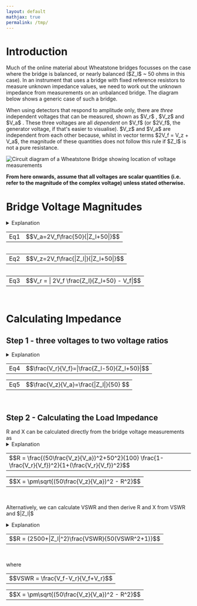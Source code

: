 ```yaml
---
layout: default
mathjax: true
permalink: /tmp/
---
```

<html>
<h1>Introduction</h1>
  
Much of the online material about Wheatstone bridges focusses on the case where the bridge is balanced, or nearly balanced (\$Z_l\$ ~ 50 ohms in this case). 
In an instrument that uses a bridge with fixed reference resistors to measure unknown impedance values, we need to work out the unknown impedance from measurements on an unbalanced bridge. The diagram below shows a generic case of such a bridge. 

When using detectors that respond to amplitude only, there are *three* independent voltages that can be measured, shown as \$V_r\$ , \$V_z\$  and \$V_a\$ . 
These three voltages are all *dependent* on \$V_f\$ (or \$2V_f\$, the generator voltage, if that's easier to visualise). 
\$V_z\$ and \$V_a\$ are independent from each other because, whilst in vector terms \$2V_f = V_z + V_a\$, the 
magnitude of these quantities does not follow this rule if \$Z_l\$ is not a pure resistance. 

<img src='https://g1ojs.github.io/G1OJS-MR300-SARK100-Firmware/assets/img/Generic%20Wheatstone%20Bridge.png' alt='Circuit diagram of a Wheatstone Bridge showing location of voltage measurements'>

<strong>From here onwards, assume that all voltages are scalar quantities (i.e. refer to the magnitude of the complex voltage) unless stated otherwise.</strong>

<h1>Bridge Voltage Magnitudes</h1>
<details>
  <summary>Explanation</summary>
  
  We can calculate the expected magnitude of these voltages as follows.
  
  \$V_a\$ and \$V_z\$ are voltages across the two impedances of a simple potential divider, albeit with one of the impedances potentially complex.
  If, for example, \$2V_f\$ is 1.0, the magnitude of the current flowing through the load and upper resistor 
  will be <span> \$\frac{1}{|Z_l+50|}\$ </span> 

  Multiplying this by 50 for the upper resistor and 
  and <span> \$|Z_l|\$ </span> for the unknown load gives the magnitude of the voltages 
  relative to <span>\$2V_f\$</span>. Hence, 
  <br>
  <div class='equation'>
    <table class='equation'><tr><td>$$V_a=2V_f\frac{50}{|Z_l+50|}$$</td></tr></table>
  </div>
  <div  style='clear:both'><br></div>
  and 
  <br>
  <div class='equation'>
    <table class='equation'><tr><td>$$V_z=2V_f\frac{|Z_l|}{|Z_l+50|}$$</td></tr></table>
  </div>
  <div  style='clear:both'><br></div>

  To get at <span>\$V_r\$</span> we simply note that in *vector* terms, <span>\$V_r = V_f - V_z\$</span> , and the magnitude <span>\$V_r\$</span> is then <span>\$|V_f - V_z|\$</span> .

  On the left of the bridge we have <span>\$V_f\$</span>, and on the right we use potential divider maths again to get the midpoint voltage. 
  Then, with complex-valued calculations inside the <span>\$|mod|\$</span> bars, we have

  <div class='equation'>
    <table class='equation'><tr><td>$$V_r = | 2V_f \frac{Z_l}{Z_l+50} - V_f|$$</td></tr></table>
  </div>
  <div  style='clear:both'><br></div>

  so our three equations are:
  
</details>

<div class='equation'>
  <table class='equation'><tr><td>Eq1</td><td>$$V_a=2V_f\frac{50}{|Z_l+50|}$$</td></tr></table>
</div>
<div  style='float:left'>
  <table class='equation'><tr><td>Eq2</td> <td>$$V_z=2V_f\frac{|Z_l|}{|Z_l+50|}$$</td></tr></table>
</div>
<div  style='float:left'>
  <table class='equation'><tr><td>Eq3</td><td>$$V_r = | 2V_f \frac{Z_l}{Z_l+50} - V_f|$$</td></tr></table>
</div>
<div  style='clear:both'><br></div>

<h1>Calculating Impedance</h1>
<h2>Step 1 - three voltages to two voltage ratios</h2> 
<details>
<summary>Explanation</summary>
Looking at equations 1 and 2, we can see that they have the same denominator, and both share the multiplier \$2V_f\$ , so dividing one equation by the other will get rid of these quantities and leave us with <span>\$\frac{V_z}{V_a}=\frac{|Z_l|}{50}\$</span> which gives us the magnitude of the unknown impedance. 

To get the complex impedance, we need an equation that contains it directly rather than inside <span>|mod|</span> bars. If we look again at the equation for \$V_r\$ above, we can rearrange to get a single fraction as follows:

<div class='equation'>
  <table class='equation'><tr><td>$$\frac{V_r}{V_f} = | 2 \frac{Z_l}{Z_l+50} - 1 | = | \frac{2Z_l - (Z_l+50)}{Z_l+50}| = |\frac{Z_l-50}{Z_l+50}| $$</td></tr></table>
</div>
<div  style='clear:both'><br></div>

So we have:

</details>

<div class='equation'>
  <table class='equation'><tr><td>Eq4</td><td>$$\frac{V_r}{V_f}=|\frac{Z_l-50}{Z_l+50}|$$</td></tr></table>
</div>
<div class='equation'>
  <table class='equation'><tr><td>Eq5</td><td>$$\frac{V_z}{V_a}=\frac{|Z_l|}{50} $$</td></tr></table>
</div>
<div  style='clear:both'><br></div>


<h2>Step 2 - Calculating the Load Impedance </h2> 
R and X can be calculated directly from the bridge voltage measurements as 
<details>
<summary>Explanation</summary>
   
The RHS of Eq4 with \$Z_l = R+jX\$ is 

<div class='equation'>
  <table class='equation'><tr><td>$$|\frac{R-50+jX}{R+50+jX}|$$</td></tr></table>
</div>
<div  style='clear:both'><br></div>

Squaring the modulus <span>\$|a+jb|\$</span> gives \$a^2+b^2\$, so squaring top and bottom of the equation above gives

<div class='equation'>
  <table class='equation'><tr><td>Eq6</td><td>$$\frac{(R-50)^2+X^2}{(R+50)^2+X^2}=\frac{R^2-100R+2500+X^2}{R^2+100R+2500+X^2}$$</td></tr></table>
</div>
<div  style='clear:both'><br></div>

But <span>\$R^2+X^2 = |Z_l|^2\$</span> so 

<div class='equation'>
  <table class='equation'><tr><td>Eq7</td><td>$$\frac{(R-50)^2+X^2}{(R+50)^2+X^2}=\frac{|Z_l|^2-100R+2500}{|Z_l|^2+100R+2500}$$</td></tr></table>
</div>
<div  style='clear:both'><br></div>


Which can be solved to give

<div class='equation'>
  <table class='equation'><tr><td>$$R = \frac{|Z_l|^2+50^2}{100}\frac{1-(\frac{V_r}{V_f})^2}{1+(\frac{V_r}{V_f})^2}$$</td></tr></table>
</div>
<div  style='clear:both'><br></div>

Now that we know \$R\$ as well as <span>\$|Z_l|\$</span>, we can use <span>\$X=\sqrt(|Z_l|^2-R^2)\$</span> to get the complex impedance and VSWR.

We can rewrite these equations to use the bridge voltages directly:

</details>

<div class='equation'>
  <table class='equation'><tr><td>$$R = \frac{(50\frac{V_z}{V_a})^2+50^2}{100}  \frac{1-\frac{V_r}{V_f})^2}{1+(\frac{V_r}{V_f})^2}$$</td></tr></table>
</div>
<div class='equation'>
  <table class='equation'><tr><td>$$X = \pm\sqrt{(50\frac{V_z}{V_a})^2 - R^2}$$</td></tr></table>
</div>
<div  style='clear:both'><br></div>

Alternatively, we can calculate VSWR and then derive R and X from VSWR and <span>\$|Z_l|\$ </span>

<details>
  <summary>Explanation</summary>
  
  Note that the RHS of Eq4 is the magnitude of the reflection coefficient, or \$\rho\$ 

  So Eq7 from the explanation above (expand it if it's closed) is 
  <div class='equation'>
    <table class='equation'><tr><td>$$\frac{(R-50)^2+X^2}{(R+50)^2+X^2}=\frac{|Z_l|^2-100R+2500}{|Z_l|^2+100R+2500}=\rho^2$$</td></tr></table>
  </div>
  <div  style='clear:both'><br></div>

  \$\rho\$ is related to VSWR by \$\rho=\frac{VSWR-1}{VSWR+1}\$ so \$\rho^2\$ is 
   
  <div class='equation'>
    <table class='equation'><tr><td>$$\frac{(VSWR^2+1)-2VSWR}{(VSWR^2+1)+2VSWR} = \frac{(R-50)^2+X^2}{(R+50)^2+X^2}=\frac{|Z_l|^2-100R+2500}{|Z_l|^2+100R+2500}$$</td></tr></table>
  </div>
  <div  style='clear:both'><br></div>

  Which can be rearranged to give

  <div class='equation'>
    <table class='equation'><tr><td>$$R = (2500+|Z_l|^2)\frac{VSWR}{50(VSWR^2+1)}$$</td></tr></table>
  </div>
  <div  style='clear:both'><br></div>

  VSWR is given by \$\frac{1+\rho}{1-\rho}\$ which can be combined with Eq4 to give

  <div class='equation'>
    <table class='equation'><tr><td>$$VSWR = \frac{V_f-V_r}{V_f+V_r}$$</td></tr></table>
  </div>
  <div  style='clear:both'><br></div>

  So, with an interim step of calculating VSWR, we have:

</details>

<div class='equation'>
  <table class='equation'><tr><td>$$R = (2500+|Z_l|^2)\frac{VSWR}{50(VSWR^2+1)}$$</td></tr></table>
</div>
<div  style='clear:both'><br></div>

where 

<div class='equation'>
  <table class='equation'><tr><td>$$VSWR = \frac{V_f-V_r}{V_f+V_r}$$</td></tr></table>
</div>
<div class='equation'>
  <table class='equation'><tr><td>$$X = \pm\sqrt{(50\frac{V_z}{V_a})^2 - R^2}$$</td></tr></table>
</div>
<div  style='clear:both'><br></div>

</html>

